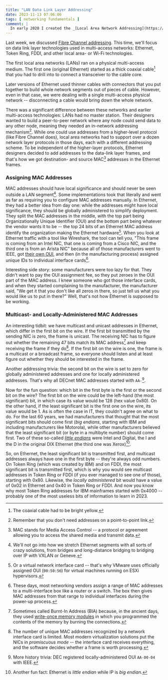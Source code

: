 ```yaml
---
title: "LAN Data Link Layer Addressing"
date: 2023-11-13 07:06:00
tags: [ networking fundamentals ]
comment: |
  In early 2020 I created the _[Local Area Network Addressing](https://my.ipspace.net/bin/get/Net101/NA2.2%20-%20Local%20Area%20Network%20Addressing.mp4?doccode=Net101)_ video as part of the _[How Networks Really Work webinar](https://www.ipspace.net/How_Networks_Really_Work)_. This blog post is an edited transcript of the second part of that video.
---
```

Last week, we discussed [Fibre Channel addressing](https://blog.ipspace.net/2023/11/fibre-channel-addressing.html).  This time, we'll focus on data link layer technologies used in multi-access networks: Ethernet, Token Ring, FDDI, and other local area- or Wi-Fi technologies.

The first local area networks (LANs) ran on a physical multi-access medium. The first one (original Ethernet) started as a thick coaxial cable[^HTBY] that you had to drill into to connect a transceiver to the cable core.

Later versions of Ethernet used thinner cables with connectors that you put together to build whole network segments out of pieces of cable. However, even in that case, we were dealing with a single multi-access physical network -- disconnecting a cable would bring down the whole network.
<!--more-->
[^HTBY]: The coaxial cable had to be bright yellow.

There was a significant difference between these networks and earlier multi-access technologies: LANs had no master station. Their designers wanted to build a peer-to-peer network where any node could send data to any other node, meaning they needed an in-network addressing mechanism[^NNP2P]. While one could use addresses from a higher-level protocol (like Fibre Channel does), local area networks had to support over a dozen network layer protocols in those days, each with a different addressing scheme. To be independent of the higher-layer protocols, Ethernet designers decided to add addresses to the data-link layer frames, and that's how we got destination- and source MAC[^MAC] addresses in the Ethernet frames.

[^NNP2P]: Remember that you don't need addresses on a point-to-point link.

[^MAC]: MAC stands for Media Access Control -- a protocol or agreement allowing you to access the shared media and transmit data.

[^LDB]: We'll not go into how we stretch Ethernet segments with all sorts of crazy solutions, from bridges and long-distance bridging to bridging over IP with VXLAN or Geneve.

### Assigning MAC Addresses

MAC addresses should have local significance and should never be seen outside a LAN segment[^LDB]. Some implementations took that literally and went as far as requiring you to configure MAC addresses manually. In Ethernet, they had a better idea from day one: while the addresses might have local significance, they should be globally administered to simplify deployment. They split the MAC addresses in the middle, with the top part being Organizationally Unique Identifier (OUI) and the bottom part being whatever the vendor wants it to be -- the top 24 bits of an Ethernet MAC address identify the organization making the Ethernet hardware[^VNIC]. When you look at Ethernet traffic with a tool like Wireshark, the tool can tell you, "This frame is coming from an Intel NIC, that one is coming from a Cisco NIC, and the third one is from an Arista NIC" because all of those manufacturers went to IEEE, got [their own OUI](https://standards-oui.ieee.org/), and then (in the manufacturing process) assigned unique IDs to individual interface cards[^BOXNIC]. 

[^VNIC]: Or a virtual network interface card -- that's why VMware uses officially assigned OUI (`00:50:56`) for virtual machines running on ESXi hypervisors.

[^BOXNIC]: These days, most networking vendors assign a range of MAC addresses to a multi-interface box like a router or a switch. The box then gives MAC addresses from that range to individual interfaces during the power-up process.

Interesting side story: some manufacturers were too lazy for that. They didn't want to pay the OUI assignment fee, so they put zeroes in the OUI part of the MAC address. I knew someone who got those interface cards, and when they started complaining to the manufacturer, the manufacturer said, "We get it that you don't like all zeros in there, so just tell us what you would like us to put in there?" Well, that's not how Ethernet is supposed to be working.

[^BIA]: Sometimes called Burnt-In Address (BIA) because, in the ancient days, they used [write-once memory modules](https://en.wikipedia.org/wiki/Programmable_ROM) in which you programmed the contents of the memory by burning the connections.

### Multicast- and Locally-Administered MAC Addresses

An interesting tidbit: we have multicast and unicast addresses in Ethernet, which differ in the first bit on the wire. If the first bit transmitted by the sending NIC is zero, the frame is unicast. The receiving NIC has to figure out whether the remaining 47 bits match its MAC address[^BIA] and keep receiving the frame if they do[^PMODE]. If the first bit on the wire is one, the frame is a multicast or a broadcast frame, so everyone should listen and at least figure out whether they should be interested in the frame.

[^PMODE]: The number of unique MAC addresses recognized by a network interface card is limited. Most modern virtualization solutions put the NICs in *promiscuous mode* -- the interface card receives everything, and the software decides whether a frame is worth processing.

Another addressing trivia: the second bit on the wire is set to zero for globally administered addresses and one for locally administered addresses. That's why all DECnet MAC addresses started with `AA-`[^DEC].

[^DEC]: More history trivia: DEC registered locally-administered OUI `AA-00-04` with IEEE.

Now for the fun question: which bit in the first byte is the first or the second bit on the wire? The first bit on the wire could be the left-hand (the most significant) bit, in which case its value would be 128 (hex value 0x80). On the other hand, if the least significant bit is the first one on the wire, its value would be 1. As is often the case in IT, they couldn't agree on what to do. For the last 60 years, we had manufacturers that thought that the most significant bits should come first (*big endians*, starting with IBM and including manufacturers like Motorola), while other manufacturers believed that the least significant bit (or byte in a multibyte number) should come first. Two of these so-called *[little endians](https://en.wikipedia.org/wiki/Endianness)* were Intel and Digital, the I and the D in the original DIX Ethernet (the third one was Xerox)[^BEIP].

[^BEIP]: Another fun fact: Ethernet is *little endian* while IP is *big endian*.

So, on Ethernet, the least significant bit is transmitted first, and multicast addresses always have one in the first byte -- they're always odd numbers. On Token Ring (which was created by IBM) and on FDDI, the most significant bit is transmitted first, which is why you would see multicast addresses in Token Ring or FDDI (if you ever managed to see one of those), starting with 0x80. Likewise, the *locally administered* bit would have a value of 0x02 in Ethernet and 0x40 in Token Ring or FDDI. And now you know why most Token Ring addresses for IBM mainframes started with 0x4000 -- probably one of the most useless bits of information to learn in 2023.
